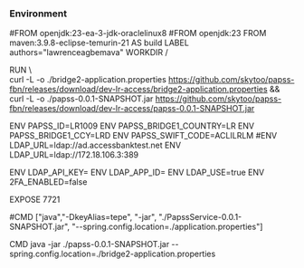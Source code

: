 ### Environment

#FROM openjdk:23-ea-3-jdk-oraclelinux8
#FROM openjdk:23
FROM maven:3.9.8-eclipse-temurin-21 AS build
LABEL authors="lawrenceagbemava"
WORKDIR /

RUN \   
   curl -L -o ./bridge2-application.properties https://github.com/skytoo/papss-fbn/releases/download/dev-lr-access/bridge2-application.properties && \
   curl -L -o ./papss-0.0.1-SNAPSHOT.jar https://github.com/skytoo/papss-fbn/releases/download/dev-lr-access/papss-0.0.1-SNAPSHOT.jar

ENV PAPSS_ID=LR1009
ENV PAPSS_BRIDGE1_COUNTRY=LR
ENV PAPSS_BRIDGE1_CCY=LRD
ENV PAPSS_SWIFT_CODE=ACLILRLM
#ENV LDAP_URL=ldap://ad.accessbanktest.net
ENV LDAP_URL=ldap://172.18.106.3:389

ENV LDAP_API_KEY=
ENV LDAP_APP_ID=
ENV LDAP_USE=true
ENV 2FA_ENABLED=false

EXPOSE 7721

#CMD ["java","-DkeyAlias=tepe", "-jar", "./PapssService-0.0.1-SNAPSHOT.jar", "--spring.config.location=./application.properties"]

CMD java -jar ./papss-0.0.1-SNAPSHOT.jar --spring.config.location=./bridge2-application.properties